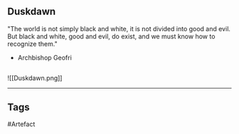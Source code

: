 ## Duskdawn
"The world is not simply black and white,
it is not divided into good and evil.
But black and white, good and evil, do exist,
and we must know how to recognize them."
- Archbishop Geofri
## 
![[Duskdawn.png]]

---
## Tags
#Artefact